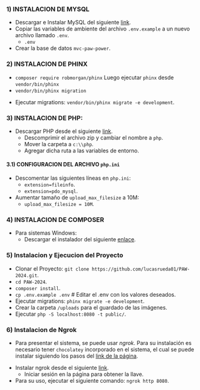 ### 1) INSTALACION DE MYSQL 

* Descargar e Instalar MySQL del siguiente [link](https://dev.mysql.com/downloads/file/?id=526407). 
* Copiar las variables de ambiente del archivo `.env.example` a un nuevo archivo llamado `.env`.
    - `.env`
* Crear la base de datos `mvc-paw-power`.

### 2) INSTALACION DE PHINX 

- `composer require robmorgan/phinx`
Luego ejecutar `phinx` desde `vendor/bin/phinx`
- `vendor/bin/phinx migration `
* Ejecutar migrations: `vendor/bin/phinx migrate -e development`.

### 3) INSTALACION DE PHP: 

* Descargar PHP desde el siguiente [link](https://windows.php.net/downloads/releases/php-8.3.6-nts-Win32-vs16-x64.zip).
    - Descomprimir el archivo zip y cambiar el nombre a `php`.
    - Mover la carpeta a `c:\\php`.
    - Agregar dicha ruta a las variables de entorno.

#### 3.1) CONFIGURACION DEL ARCHIVO `php.ini`

* Descomentar las siguientes líneas en `php.ini`:
    - `extension=fileinfo`.
    - `extension=pdo_mysql`.
* Aumentar tamaño de `upload_max_filesize` a 10M:
    - `upload_max_filesize = 10M`.

### 4) INSTALACION DE COMPOSER

* Para sistemas Windows:
    - Descargar el instalador del siguiente [enlace](https://getcomposer.org/Composer-Setup.exe).

### 5) Instalacion y Ejecucion del Proyecto

* Clonar el Proyecto: `git clone https://github.com/lucasrueda01/PAW-2024.git`.
* `cd PAW-2024`.
* `composer install`.
* `cp .env.example .env` # Editar el .env con los valores deseados.
* Ejecutar migrations: `phinx migrate -e development`.
* Crear la carpeta `/uploads` para el guardado de las imágenes.
* Ejecutar `php -S localhost:8080 -t public/`.

### 6) Instalacion de Ngrok 

- Para presentar el sistema, se puede usar *ngrok*. Para su instalación es necesario tener `chocolatey` incorporado en el sistema, el cual se puede instalar siguiendo los pasos del [link de la página](https://chocolatey.org/install).

* Instalar ngrok desde el siguiente [link](https://ngrok.com/download).
    - Iniciar sesión en la página para obtener la llave.
* Para su uso, ejecutar el siguiente comando: `ngrok http 8080`. 
